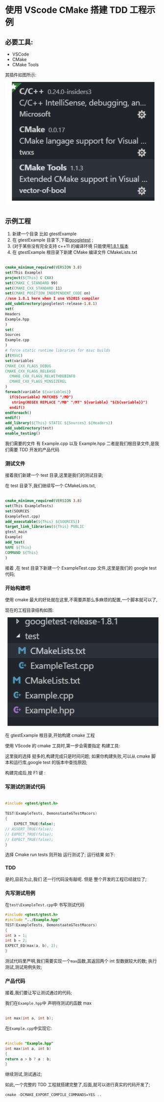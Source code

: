 # 使用 VScode CMake 搭建 TDD 工程示例

## 必要工具:

- VSCode
- CMake
- CMake Tools

其插件如图所示:

![](./assets/2019-07-18-22-40-34.png)

## 示例工程

1. 新建一个目录 比如 gtestExample
2. 在 gtestExample 目录下,下载[googletest](https://github.com/google/googletest) ;
3. (对于某些没有完全支持 c++11 的编译环境 只能使用[1.8.1 版本](https://github.com/google/googletest/releases/tag/release-1.8.1)
4. 在 gtestExample 根目录下新建 CMake 编译文件 CMakeLists.txt

```cmake

cmake_minimum_required(VERSION 3.8)
set(This Example)
project(${This} C CXX)
set(CMAKE_C_STANDARD 99)
set(CMAKE_CXX_STANDARD 11)
set(CMAKE_POSITION_INDEPENDENT_CODE on)
//use 1.8.1 here when I use VS2015 compiler
add_subdirectory(googletest-release-1.8.1)
set(
Headers
Example.hpp
)
set(
Sources
Example.cpp
)
# force static runtime libraries for msvc builds
if(MSVC)
set(variables
CMAKE_CXX_FLAGS_DEBUG
CMAKE_CXX_FLAGS_RELEASE
  CMAKE_CXX_FLAGS_RELWITHDEBINFO
  CMAKE_CXX_FLAGS_MINSIZEREL
)
foreach(variable ${variables})
  if(${variable} MATCHES "/MD")
   string(REGEX REPLACE "/MD" "/MT" ${variable} "${${variable}}")
  endif()
endforeach()
endif()
add_library(${This} STATIC ${Sources} ${Headers})
add_subdirectory(test)
enable_testing()


```

我们需要的文件 有 Example.cpp 以及 Example.hpp 二者是我们根目录文件,是我们需要 TDD 开发的产品代码

### 测试文件

接着我们新建一个 test 目录,这里是我们的测试目录;

在 test 目录下,我们继续写一个 CMakeLists.txt,

```cmake

cmake_minimum_required(VERSION 3.8)
set(This ExampleTests)
set(SOURCES
ExampleTest.cpp)
add_executable(${This} ${SOURCES})
target_link_libraries(${This} PUBLIC
gtest_main
Example)
add_test(
NAME ${This}
COMMAND ${This}
)


```

接着 ,在 test 目录下新建一个 ExampleTest.cpp 文件,这里是我们的 google test 代码;

### 开始构建吧

使用 cmake 最大的好处就在这里,不需要弄那么多麻烦的配置,一个脚本就可以了,

现在的工程目录结构如图:

![](assets/2019-07-19-07-02-46.png)

在 gtestExample 根目录,开始构建 cmake 工程

使用 VScode 的 cmake 工具时,第一步会需要指定 构建工具:

这里我的选择 挺多的,构建完成只是时间问题;
如果你构建失败,可以从 cmake 脚本和运行库,google test 的版本中查找原因;

构建完成后,按 F1 键 :

### 写测试的测试代码

```c++

#include <gtest/gtest.h>

TEST(ExampleTests, DemonstaateGTestMacors)
{
    EXPECT_TRUE(false);
// ASSERT_TRUE(false);
// EXPECT_TRUE(false);
// EXPECT_TRUE(false);
}


```

选择 Cmake run tests
则开始 运行测试了;
运行结果 如下:

### TDD

是的,目前为止,我们 还一行代码没有敲呢.
但是 整个开发的工程已经就位了;

### 先写测试用例

在`test\ExampleTest.cpp`中 书写测试代码

```c++
#include <gtest/gtest.h>
#include "../Example.hpp"
TEST(ExampleTests, DemonstaateGTestMacors)
{
int a = 1;
int b = 2;
EXPECT_EQ(max(a, b), 2);
}

```

测试代码里严明,我们需要实现一个`max`函数,其返回两个 int 型数据较大的数;
执行测试,测试用例失败;

### 产品代码

接着,我们要让写让测试通过的代码;

我们在`Example.hpp`中 声明待测试的函数 max

```c++

int max(int a, int b);

```

在`Example.cpp`中实现它:

```c++

#include "Example.hpp"
int max(int a, int b)
{
return a > b ? a : b;
}


```

继续测试,测试通过;

如此,一个完整的 TDD 工程就搭建完整了,后面,就可以进行真实的代码开发了;

`cmake -DCMAKE_EXPORT_COMPILE_COMMANDS=YES ..`
